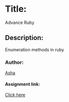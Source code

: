 # Title:
Advance Ruby

## Description:
Enumeration methods in ruby

### Author:
[Asha](https://github.com/Ashah15)


#### Assignment link:
[Click here](https://www.theodinproject.com/courses/ruby-programming/lessons/advanced-building-blocks)
